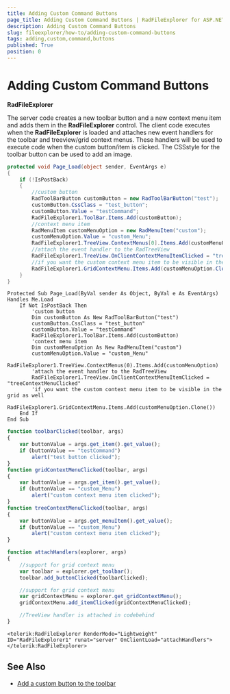 ```yaml
---
title: Adding Custom Command Buttons
page_title: Adding Custom Command Buttons | RadFileExplorer for ASP.NET AJAX Documentation
description: Adding Custom Command Buttons
slug: fileexplorer/how-to/adding-custom-command-buttons
tags: adding,custom,command,buttons
published: True
position: 0
---
```


# Adding Custom Command Buttons

**RadFileExplorer**

The server code creates a new toolbar button and a new context menu item and adds them in the **RadFileExplorer** control. The client code executes when the **RadFileExplorer** is loaded and attaches new event handlers for the toolbar and treeview/grid context menus. These handlers will be used to execute code when the custom button/item is clicked. The CSSstyle for the toolbar button can be used to add an image.

````C#
protected void Page_Load(object sender, EventArgs e)
{
	if (!IsPostBack)
	{
		//custom button
		RadToolBarButton customButton = new RadToolBarButton("test");
		customButton.CssClass = "test_button";
		customButton.Value = "testCommand";
		RadFileExplorer1.ToolBar.Items.Add(customButton);
		//context menu item
		RadMenuItem customMenuOption = new RadMenuItem("custom");
		customMenuOption.Value = "custom_Menu";
		RadFileExplorer1.TreeView.ContextMenus[0].Items.Add(customMenuOption);
		//attach the event handler to the RadTreeView
		RadFileExplorer1.TreeView.OnClientContextMenuItemClicked = "treeContextMenuClicked";
		//if you want the custom context menu item to be visible in the grid as well
		RadFileExplorer1.GridContextMenu.Items.Add(customMenuOption.Clone());
	}
}
````
````VB
Protected Sub Page_Load(ByVal sender As Object, ByVal e As EventArgs) Handles Me.Load
	If Not IsPostBack Then
		'custom button
		Dim customButton As New RadToolBarButton("test")
		customButton.CssClass = "test_button"
		customButton.Value = "testCommand"
		RadFileExplorer1.ToolBar.Items.Add(customButton)
		'context menu item
		Dim customMenuOption As New RadMenuItem("custom")
		customMenuOption.Value = "custom_Menu"
		RadFileExplorer1.TreeView.ContextMenus(0).Items.Add(customMenuOption)
		'attach the event handler to the RadTreeView
		RadFileExplorer1.TreeView.OnClientContextMenuItemClicked = "treeContextMenuClicked"
		'if you want the custom context menu item to be visible in the grid as well
		RadFileExplorer1.GridContextMenu.Items.Add(customMenuOption.Clone())
	End If
End Sub
````

````JavaScript
function toolbarClicked(toolbar, args)
{
	var buttonValue = args.get_item().get_value();
	if (buttonValue == "testCommand")
		alert("test button clicked");
}
function gridContextMenuClicked(toolbar, args)
{
	var buttonValue = args.get_item().get_value();
	if (buttonValue == "custom_Menu")
		alert("custom context menu item clicked");
}
function treeContextMenuClicked(toolbar, args)
{
	var buttonValue = args.get_menuItem().get_value();
	if (buttonValue == "custom_Menu")
		alert("custom context menu item clicked");
}

function attachHandlers(explorer, args)
{
	//support for grid context menu
	var toolbar = explorer.get_toolbar();
	toolbar.add_buttonClicked(toolbarClicked);

	//support for grid context menu
	var gridContextMenu = explorer.get_gridContextMenu();
	gridContextMenu.add_itemClicked(gridContextMenuClicked);

	//TreeView handler is attached in codebehind
}
````

````ASP.NET
<telerik:RadFileExplorer RenderMode="Lightweight" ID="RadFileExplorer1" runat="server" OnClientLoad="attachHandlers">
</telerik:RadFileExplorer>
````

## See Also

 * [Add a custom button to the toolbar](https://www.telerik.com/community/code-library/aspnet-ajax/file-explorer/how-to-add-a-custom-button-to-the-toolbar-and-hide-an-existing-one-s.aspx)

